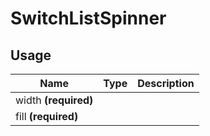 <!-- 
This is an auto-generated markdown. 
You can change it in "/Users/daniel/Dev/allthings/elements/src/SwitchListSpinner/SwitchListSpinner.tsx" and run build:docs to update this file.
-->
# SwitchListSpinner

## Usage
| Name        | Type           | Description  |
| ----------- |:--------------:| ------------:|
|width **(required)**||
|fill **(required)**||
